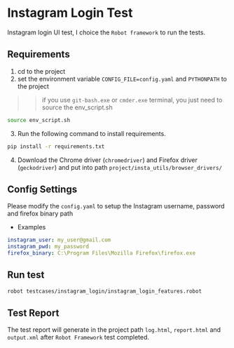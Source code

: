 # Instagram Login Test
Instagram login UI test, I choice the `Robot framework` to run the tests.


## Requirements

1. cd to the project
2. set the environment variable `CONFIG_FILE=config.yaml` and `PYTHONPATH` to the project
>> if you use `git-bash.exe` or `cmder.exe` terminal, you just need to source the env_script.sh
```bash
source env_script.sh
```
3. Run the following command to install requirements.
```bash
pip install -r requirements.txt
```
4. Download the Chrome driver (`chromedriver`) and Firefox driver (`geckodriver`) and put into path `project/insta_utils/browser_drivers/`


## Config Settings

Please modify the `config.yaml` to setup the Instagram username, password and firefox binary path
* Examples
```yaml
instagram_user: my_user@gmail.com
instagram_pwd: my_password
firefox_binary: C:\Program Files\Mozilla Firefox\firefox.exe
```


## Run test

```bash
robot testcases/instagram_login/instagram_login_features.robot
```

## Test Report
The test report will generate in the project path `log.html`, `report.html` and `output.xml` after `Robot Framework` test completed.
